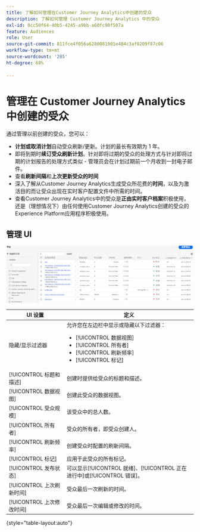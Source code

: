 ```yaml
---
title: 了解如何管理在Customer Journey Analytics中创建的受众
description: 了解如何管理 Customer Journey Analytics 中的受众
exl-id: 0cc50f64-40b5-4245-a9bb-a60fc90f507a
feature: Audiences
role: User
source-git-commit: 811fce4f056a6280081901e484c3af8209f87c06
workflow-type: tm+mt
source-wordcount: '285'
ht-degree: 68%

---
```


# 管理在 Customer Journey Analytics 中创建的受众

通过管理以前创建的受众，您可以：

* **计划或取消计划**&#x200B;自动受众刷新/更新。计划的最长有效期为 1 年。
* 即将到期时&#x200B;**续订受众刷新计划**。针对即将过期的受众的处理方式与针对即将过期的计划报告的处理方式类似 - 管理员会在计划过期前一个月收到一封电子邮件。
* 查看&#x200B;**刷新间隔**&#x200B;和&#x200B;**上次更新受众的时间**
* 深入了解从Customer Journey Analytics生成受众所花费的&#x200B;**时间**，以及为激活目的而让受众出现在实时客户配置文件中所需的时间。
* 查看Customer Journey Analytics中的受众是&#x200B;**正由实时客户档案**&#x200B;积极使用，还是（理想情况下）由任何使用Customer Journey Analytics创建的受众的Experience Platform应用程序积极使用。

## 管理 UI

![显示多个筛选器的受众窗口窗格。](assets/manage.png)

| UI 设置 | 定义 |
| --- | --- |
| 隐藏/显示过滤器 | 允许您在左边栏中显示或隐藏以下过滤器： <ul><li>[!UICONTROL 数据视图]</li><li>[!UICONTROL 所有者]</li><li>[!UICONTROL 刷新频率]</li><li>[!UICONTROL 标记]</li></ul> |
| [!UICONTROL 标题和描述] | 创建时提供给受众的标题和描述。 |
| [!UICONTROL 数据视图] | 创建此受众的数据视图。 |
| [!UICONTROL 受众规模] | 该受众中的总人数。 |
| [!UICONTROL 所有者] | 受众的所有者，即受众创建人。 |
| [!UICONTROL 刷新频率] | 创建受众时配置的刷新间隔。 |
| [!UICONTROL 标记] | 应用于此受众的所有标记。 |
| [!UICONTROL 发布状态] | 可以显示[!UICONTROL 就绪]、[!UICONTROL 正在进行中]或[!UICONTROL 错误]。 |
| [!UICONTROL  上次刷新时间] | 受众最后一次刷新的时间。 |
| [!UICONTROL 上次修改时间] | 受众最后一次编辑或修改的时间。 |

{style="table-layout:auto"}
